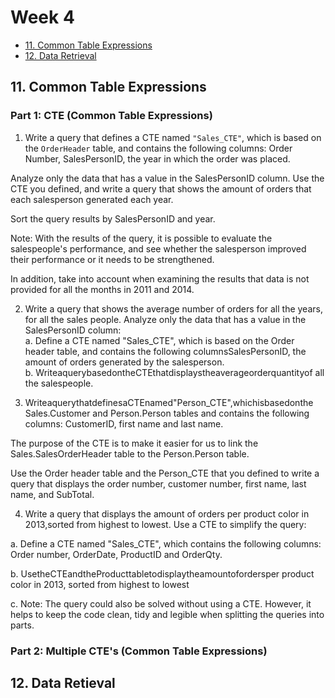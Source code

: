 # Week 4  
- [11. Common Table Expressions](#11-common-table-expressions) 
- [12. Data Retrieval](#12-data-retieval)

## 11. Common Table Expressions  
### Part 1: CTE (Common Table Expressions)  
  
1. Write a query that defines a CTE named `"Sales_CTE"`, which is based on the `OrderHeader` table, and contains the following columns:  Order Number, SalesPersonID, the year in which the order was placed.  

  Analyze only the data that has a value in the SalesPersonID column. Use the CTE you defined, and write a query that shows the amount of orders that each salesperson generated each year. 
  
  Sort the query results by SalesPersonID and year.  
  
  Note: With the results of the query, it is possible to evaluate the salespeople's performance, and see whether the salesperson improved their performance or it needs to be strengthened.  
  
  In addition, take into account when examining the results that data is not provided for all the months in 2011 and 2014.

2. Write a query that shows the average number of orders for all the years, for all the sales people. Analyze only the data that has a value in the SalesPersonID column:  
  a. Define a CTE named "Sales_CTE", which is based on the Order header table, and contains the following columnsSalesPersonID, the amount of orders generated by the salesperson.  
  b. WriteaquerybasedontheCTEthatdisplaystheaverageorderquantityof all the salespeople.  
    
3. WriteaquerythatdefinesaCTEnamed"Person_CTE",whichisbasedonthe Sales.Customer and Person.Person tables and contains the following columns: CustomerID, first name and last name.  
  
  The purpose of the CTE is to make it easier for us to link the Sales.SalesOrderHeader table to the Person.Person table.  
  
  Use the Order header table and the Person_CTE that you defined to write a query that displays the order number, customer number, first name, last name, and SubTotal.

4. Write a query that displays the amount of orders per product color in 2013,sorted from highest to lowest. Use a CTE to simplify the query:  

  a. Define a CTE named "Sales_CTE", which contains the following columns: Order number, OrderDate, ProductID and OrderQty.  
  
  b. UsetheCTEandtheProducttabletodisplaytheamountofordersper product color in 2013, sorted from highest to lowest  
  
  c. Note: The query could also be solved without using a CTE. However, it helps to keep the code clean, tidy and legible when splitting the queries into parts.  
    
### Part 2: Multiple CTE's (Common Table Expressions)  
## 12. Data Retieval  
